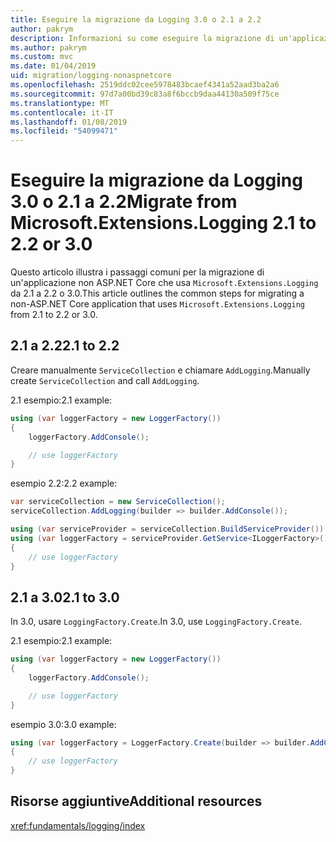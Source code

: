 ```yaml
---
title: Eseguire la migrazione da Logging 3.0 o 2.1 a 2.2
author: pakrym
description: Informazioni su come eseguire la migrazione di un'applicazione non ASP.NET Core che usa Logging da 2.1 a 2.2 o 3.0.
ms.author: pakrym
ms.custom: mvc
ms.date: 01/04/2019
uid: migration/logging-nonaspnetcore
ms.openlocfilehash: 2519ddc02cee5978483bcaef4341a52aad3ba2a6
ms.sourcegitcommit: 97d7a00bd39c83a8f6bccb9daa44130a509f75ce
ms.translationtype: MT
ms.contentlocale: it-IT
ms.lasthandoff: 01/08/2019
ms.locfileid: "54099471"
---
```

# <a name="migrate-from-microsoftextensionslogging-21-to-22-or-30"></a><span data-ttu-id="6fb1e-103">Eseguire la migrazione da Logging 3.0 o 2.1 a 2.2</span><span class="sxs-lookup"><span data-stu-id="6fb1e-103">Migrate from Microsoft.Extensions.Logging 2.1 to 2.2 or 3.0</span></span>

<span data-ttu-id="6fb1e-104">Questo articolo illustra i passaggi comuni per la migrazione di un'applicazione non ASP.NET Core che usa `Microsoft.Extensions.Logging` da 2.1 a 2.2 o 3.0.</span><span class="sxs-lookup"><span data-stu-id="6fb1e-104">This article outlines the common steps for migrating a non-ASP.NET Core application that uses `Microsoft.Extensions.Logging` from 2.1 to 2.2 or 3.0.</span></span>

## <a name="21-to-22"></a><span data-ttu-id="6fb1e-105">2.1 a 2.2</span><span class="sxs-lookup"><span data-stu-id="6fb1e-105">2.1 to 2.2</span></span>

<span data-ttu-id="6fb1e-106">Creare manualmente `ServiceCollection` e chiamare `AddLogging`.</span><span class="sxs-lookup"><span data-stu-id="6fb1e-106">Manually create `ServiceCollection` and call `AddLogging`.</span></span>

<span data-ttu-id="6fb1e-107">2.1 esempio:</span><span class="sxs-lookup"><span data-stu-id="6fb1e-107">2.1 example:</span></span>

```csharp
using (var loggerFactory = new LoggerFactory())
{
    loggerFactory.AddConsole();

    // use loggerFactory
}
```

<span data-ttu-id="6fb1e-108">esempio 2.2:</span><span class="sxs-lookup"><span data-stu-id="6fb1e-108">2.2 example:</span></span>

```csharp
var serviceCollection = new ServiceCollection();
serviceCollection.AddLogging(builder => builder.AddConsole());

using (var serviceProvider = serviceCollection.BuildServiceProvider())
using (var loggerFactory = serviceProvider.GetService<ILoggerFactory>())
{
    // use loggerFactory
}
```

## <a name="21-to-30"></a><span data-ttu-id="6fb1e-109">2.1 a 3.0</span><span class="sxs-lookup"><span data-stu-id="6fb1e-109">2.1 to 3.0</span></span>

<span data-ttu-id="6fb1e-110">In 3.0, usare `LoggingFactory.Create`.</span><span class="sxs-lookup"><span data-stu-id="6fb1e-110">In 3.0, use `LoggingFactory.Create`.</span></span>

<span data-ttu-id="6fb1e-111">2.1 esempio:</span><span class="sxs-lookup"><span data-stu-id="6fb1e-111">2.1 example:</span></span>

```csharp
using (var loggerFactory = new LoggerFactory())
{
    loggerFactory.AddConsole();

    // use loggerFactory
}
```

<span data-ttu-id="6fb1e-112">esempio 3.0:</span><span class="sxs-lookup"><span data-stu-id="6fb1e-112">3.0 example:</span></span>

```csharp
using (var loggerFactory = LoggerFactory.Create(builder => builder.AddConsole()))
{
    // use loggerFactory
}
```

## <a name="additional-resources"></a><span data-ttu-id="6fb1e-113">Risorse aggiuntive</span><span class="sxs-lookup"><span data-stu-id="6fb1e-113">Additional resources</span></span>

<xref:fundamentals/logging/index>